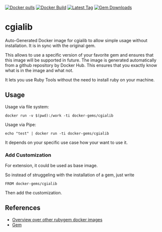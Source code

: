 [![Docker pulls](https://img.shields.io/docker/pulls/rubygem/cgialib.svg)](https://hub.docker.com/r/rubygem/cgialib/)
[![Docker Build](https://img.shields.io/docker/automated/rubygem/cgialib.svg)](https://hub.docker.com/r/rubygem/cgialib/)
[![Latest Tag](https://img.shields.io/github/tag/docker-rubygem/cgialib.svg)](https://hub.docker.com/r/rubygem/cgialib/)
[![Gem Downloads](https://img.shields.io/gem/dt/cgialib.svg)](https://rubygems.org/gems/cgialib/)
# cgialib

Auto-Generated Docker image for cgialib to allow simple usage without installation.
It is in sync with the original gem.

This allows to use a specific version of your favorite gem and ensures that this image will be supported in future.
The image is generated automatically from a github repository by Docker Hub.
This ensures that you exactly know what is in the image and what not.

It lets you use Ruby Tools without the need to install ruby on your machine.

## Usage

Usage via file system:

`docker run -v $(pwd):/work -ti docker-gems/cgialib`

Usage via Pipe:

`echo "test" | docker run -ti docker-gems/cgialib`

It depends on your specific use case how your want to use it.

### Add Customization

For extension, it could be used as base image.

So instead of struggeling with the installation of a gem, just write

`FROM docker-gems/cgialib`

Then add the customization.

## References

 - [Overview over other rubygem docker images](https://github.com/thinkbot/docker-rubygem)
 - [Gem](https://rubygems.org/gems/cgialib/)
